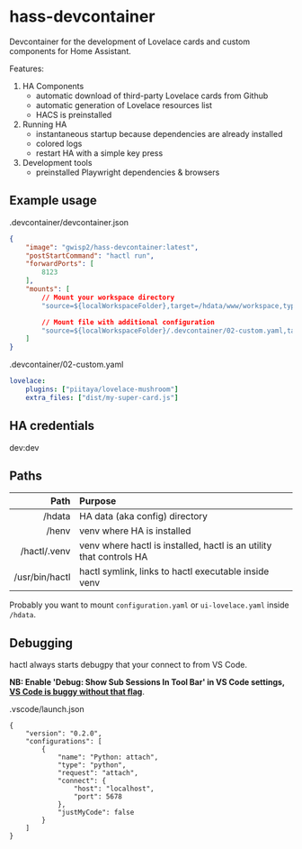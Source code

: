 # hass-devcontainer

Devcontainer for the development of Lovelace cards and custom components for Home Assistant.

Features:
1. HA Components
    - automatic download of third-party Lovelace cards from Github
    - automatic generation of Lovelace resources list
    - HACS is preinstalled
2. Running HA
    - instantaneous startup because dependencies are already installed
    - colored logs
    - restart HA with a simple key press
3. Development tools
    - preinstalled Playwright dependencies & browsers


## Example usage

.devcontainer/devcontainer.json
```json
{
    "image": "gwisp2/hass-devcontainer:latest",
    "postStartCommand": "hactl run",
    "forwardPorts": [
        8123
    ],
    "mounts": [
        // Mount your workspace directory
        "source=${localWorkspaceFolder},target=/hdata/www/workspace,type=bind",

        // Mount file with additional configuration
        "source=${localWorkspaceFolder}/.devcontainer/02-custom.yaml,target=/etc/hactl/02-lovelace.yaml,type=bind"
    ]
}
```

.devcontainer/02-custom.yaml
```yaml
lovelace:
    plugins: ["piitaya/lovelace-mushroom"]
    extra_files: ["dist/my-super-card.js"]
```

## HA credentials
dev:dev

## Paths
| Path             |  Purpose      |
|-----------------:|:--------------|
| /hdata   | HA data (aka config) directory |
| /henv   | venv where HA is installed |
| /hactl/.venv | venv where hactl is installed, hactl is an utility that controls HA   |
| /usr/bin/hactl   | hactl symlink, links to hactl executable inside venv |

Probably you want to mount `configuration.yaml` or `ui-lovelace.yaml` inside `/hdata`.

## Debugging
hactl always starts debugpy that your connect to from VS Code.

**NB: Enable 'Debug: Show Sub Sessions In Tool Bar' in VS Code settings, [VS Code is buggy without that flag](https://github.com/microsoft/vscode-python/issues/19720)**.


.vscode/launch.json
```
{
    "version": "0.2.0",
    "configurations": [
        {
            "name": "Python: attach",
            "type": "python",
            "request": "attach",
            "connect": {
                "host": "localhost",
                "port": 5678
            },
            "justMyCode": false
        }
    ]
}
```